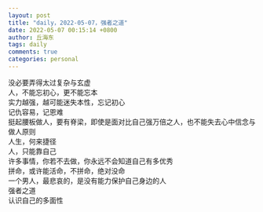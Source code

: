 ```yaml
---
layout: post
title: "daily，2022-05-07，强者之道"
date: 2022-05-07 00:15:14 +0800
author: 丘海东 
tags: daily
comments: true
categories: personal
---
```

没必要弄得太过复杂与玄虚  
人，不能忘初心，更不能忘本  
实力越强，越可能迷失本性，忘记初心  
记仇容易，记恩难  
挺起腰板做人，要有脊梁，即使是面对比自己强万倍之人，也不能失去心中信念与做人原则  
人生，何来捷径  
 人，只能靠自己  
 许多事情，你若不去做，你永远不会知道自己有多优秀  
 拼命，或许能活命，不拼命，绝对没命  
 一个男人，最悲哀的，是没有能力保护自己身边的人  
强者之道  
认识自己的多面性
